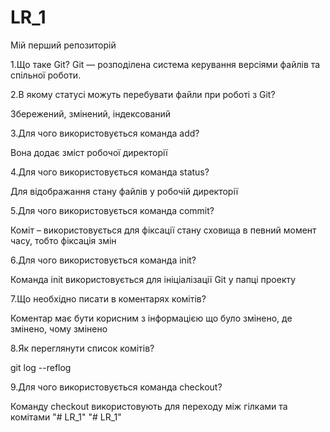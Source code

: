 # LR_1
Mій перший репозиторій

1.Що таке Git?
Git — розподілена система керування версіями файлів та спільної роботи.

2.В якому статусі можуть перебувати файли при роботі з Git?

Збережений, змінений, індексований

3.Для чого використовується команда add?

Вона додає зміст робочої директорії

4.Для чого використовується команда status?

Для відображання стану файлів у робочій директорії

5.Для чого використовується команда commit?

Коміт – використовується для фіксації стану сховища в певний момент часу, тобто фіксація змін

6.Для чого використовується команда init?

Команда init використовується для ініціалізації Git у папці проекту

7.Що необхідно писати в коментарях комітів?

Коментар має бути корисним з інформацією що було змінено, де змінено, чому змінено

8.Як переглянути список комітів?

git log --reflog

9.Для чого використовується команда checkout?

Команду checkout використовують для переходу між гілками та комітами
"# LR_1" 
"# LR_1" 
